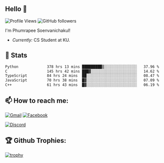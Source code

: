 
<h2>Hello 👋</h2> 

![Profile Views](https://komarev.com/ghpvc/?username=Homiez09&label=Profile%20views&color=0e75b6&style=flat)
![GitHub followers](https://img.shields.io/github/followers/HomieZ09.svg?style=social&label=Follow)


I'm Phumrapee Soenvanichakul!

- <i>Currently:</i> CS Student at KU.

<h2>👀 Stats</h2>

<!--START_SECTION:waka-->

```txt
Python             378 hrs 13 mins █████████▒░░░░░░░░░░░░░░░   37.96 %
C                  145 hrs 42 mins ███▓░░░░░░░░░░░░░░░░░░░░░   14.62 %
TypeScript         84 hrs 24 mins  ██░░░░░░░░░░░░░░░░░░░░░░░   08.47 %
JavaScript         70 hrs 38 mins  █▓░░░░░░░░░░░░░░░░░░░░░░░   07.09 %
C++                61 hrs 43 mins  █▓░░░░░░░░░░░░░░░░░░░░░░░   06.19 %
```

<!--END_SECTION:waka-->

<h2>📫 How to reach me:</h2>

<a href="mailto:phumrapeesoen1@gmail.com">![Gmail](https://img.shields.io/badge/Gmail-D14836?style=for-the-badge&logo=gmail&logoColor=white)</a> 
<a href="https://web.facebook.com/phumrapee.soenvanichakul.3/">![Facebook](https://img.shields.io/badge/Facebook-4267B2?style=for-the-badge&logo=facebook&logoColor=white)</a>

<a href="https://discord.gg/EWnAEUtFVm">![Discord](https://discord.c99.nl/widget/theme-1/297740667784921089.png)</a> 

<h2>🏆 Github Trophies:</h2>

[![trophy](https://github-profile-trophy.vercel.app/?username=Homiez09&theme=discord&row=1)](https://github.com/ryo-ma/github-profile-trophy)
